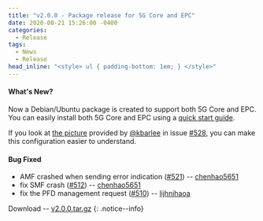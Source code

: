 ```yaml
---
title: "v2.0.0 - Package release for 5G Core and EPC"
date: 2020-08-21 15:26:00 -0400
categories:
  - Release
tags:
  - News
  - Release
head_inline: "<style> ul { padding-bottom: 1em; } </style>"
---
```


#### What's New?

Now a Debian/Ubuntu package is created to support both 5G Core and EPC. You can easily install both 5G Core and EPC using a [quick start guide](/open5gs/docs/guide/01-quickstart).

If you look at [the picture](https://open5gs.org/open5gs/assets/Open5GS-Diagram.pdf) provided by [@kbarlee](https://github.com/kbarlee) in issue [#528](https://github.com/open5gs/open5gs/issues/528), you can make this configuration easier to understand.

#### Bug Fixed
- AMF crashed when sending error indication ([#521](https://github.com/open5gs/open5gs/issues/521)) -- [chenhao5651](https://github.com/chenhao5651)
- fix SMF crash ([#512](https://github.com/open5gs/open5gs/issues/512)) -- [chenhao5651](https://github.com/chenhao5651)
- fix the PFD management request ([#510](https://github.com/open5gs/open5gs/issues/510)) -- [lijhnihaoa](https://github.com/lijhnihaoa)

Download -- [v2.0.0.tar.gz](https://github.com/open5gs/open5gs/archive/v2.0.0.tar.gz)
{: .notice--info}
